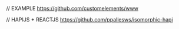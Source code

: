 // EXAMPLE
https://github.com/customelements/www

// HAPIJS + REACTJS
https://github.com/ppallesws/isomorphic-hapi
